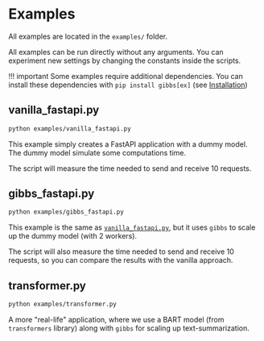 # Examples

All examples are located in the `examples/` folder.

All examples can be run directly without any arguments. You can experiment new settings by changing the constants inside the scripts.

!!! important
    Some examples require additional dependencies. You can install these dependencies with `pip install gibbs[ex]` (see [Installation](index.md#extra-dependencies))

## vanilla_fastapi.py

```bash
python examples/vanilla_fastapi.py
```

This example simply creates a FastAPI application with a dummy model.  
The dummy model simulate some computations time.

The script will measure the time needed to send and receive 10 requests.

## gibbs_fastapi.py

```bash
python examples/gibbs_fastapi.py
```

This example is the same as [`vanilla_fastapi.py`](#vanilla_fastapipy), but it uses `gibbs` to scale up the dummy model (with 2 workers).

The script will also measure the time needed to send and receive 10 requests, so you can compare the results with the vanilla approach.

## transformer.py

```bash
python examples/transformer.py
```

A more "real-life" application, where we use a BART model (from `transformers` library) along with `gibbs` for scaling up text-summarization.
